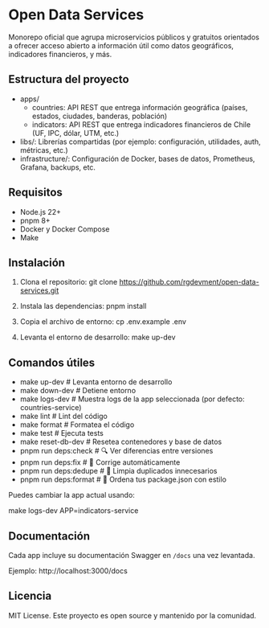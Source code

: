 # Open Data Services

Monorepo oficial que agrupa microservicios públicos y gratuitos orientados a ofrecer acceso abierto a información útil como datos geográficos, indicadores financieros, y más.

## Estructura del proyecto

- apps/
  - countries: API REST que entrega información geográfica (países, estados, ciudades, banderas, población)
  - indicators: API REST que entrega indicadores financieros de Chile (UF, IPC, dólar, UTM, etc.)
- libs/: Librerías compartidas (por ejemplo: configuración, utilidades, auth, métricas, etc.)
- infrastructure/: Configuración de Docker, bases de datos, Prometheus, Grafana, backups, etc.

## Requisitos

- Node.js 22+
- pnpm 8+
- Docker y Docker Compose
- Make

## Instalación

1. Clona el repositorio:
   git clone https://github.com/rgdevment/open-data-services.git

2. Instala las dependencias:
   pnpm install

3. Copia el archivo de entorno:
   cp .env.example .env

4. Levanta el entorno de desarrollo:
   make up-dev

## Comandos útiles

- make up-dev # Levanta entorno de desarrollo
- make down-dev # Detiene entorno
- make logs-dev # Muestra logs de la app seleccionada (por defecto: countries-service)
- make lint # Lint del código
- make format # Formatea el código
- make test # Ejecuta tests
- make reset-db-dev # Resetea contenedores y base de datos
- pnpm run deps:check # 🔍 Ver diferencias entre versiones
- pnpm run deps:fix # 🔧 Corrige automáticamente
- pnpm run deps:dedupe # 🧹 Limpia duplicados innecesarios
- pnpm run deps:format # 🧼 Ordena tus package.json con estilo

Puedes cambiar la app actual usando:

make logs-dev APP=indicators-service

## Documentación

Cada app incluye su documentación Swagger en `/docs` una vez levantada.

Ejemplo:
http://localhost:3000/docs

## Licencia

MIT License. Este proyecto es open source y mantenido por la comunidad.
